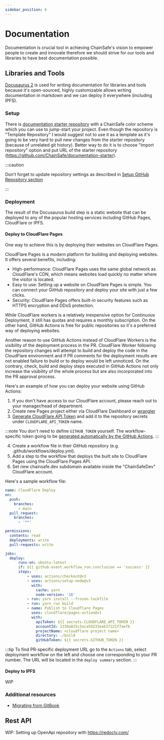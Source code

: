 ```yaml
---
sidebar_position: 6
---
```


# Documentation

Documentation is crucial tool in achieving ChainSafe's vision to empower
people to create and innovate therefore we should strive for our tools and libraries
to have best documentation possible.

## Libraries and Tools

[Docusaurus 2](https://docusaurus.io/) is used for writing documentation for libraries and tools
because it's open-sourced, highly customizable allows writing documentation in markdown
and we can deploy it everywhere (including IPFS).

### Setup

There is [documentation starter repository](https://github.com/ChainSafe/documentation-starter) with a ChainSafe color scheme which you can use to jump-start your project.
Even though the repository is "Template Repository" I would suggest not to use it as a template as it's going to 
be very hard to pull new changes from the starter repository (because of unrelated git history).
Better way to do it is to choose "Import repository" option and put URL of the starter repository (https://github.com/ChainSafe/documentation-starter).

:::caution

Don't forget to update repository settings as described in [Setup GitHub Repository section](1_development-flow/1_setup_repository.md)

:::

### Deployment

The result of the Docusaurus build step is a static website that can be deployed to
any of the popular hosting services including GitHub Pages, CloudFlare or IPFS.

#### Deploy to CloudFlare Pages

One way to achieve this is by deploying their websites on CloudFlare Pages.

CloudFlare Pages is a modern platform for building and deploying websites. It offers several benefits, including:

- High-performance: CloudFlare Pages uses the same global network as CloudFlare's CDN, which means websites load quickly no matter where the visitor is located.
- Easy to use: Setting up a website on CloudFlare Pages is simple. You can connect your GitHub repository and deploy your site with just a few clicks.
- Security: CloudFlare Pages offers built-in security features such as HTTPS encryption and DDoS protection.

While CloudFlare workers is a relatively inexpensive option for Continuous Deployment, it still has quotas and requires a monthly subscription. On the other hand, GitHub Actions is free for public repositories so it's a preferred way of deploying websites.

Another reason to use GitHub Actions instead of CloudFlare Workers is the visibility of the deployment process in the PR. CloudFlare Worker following the repository changes will attempt to build and deploy the code in the CloudFlare environment and if PR comments for the deployment results are not enabled failure to build or to deploy would be left unnoticed. On the contrary, check, build and deploy steps executed in GitHub Actions not only increase the visibility of the whole process but are also incorporated into the PR approval process.

Here's an example of how you can deploy your website using GitHub Actions:

1. If you don't have access to our CloudFlare account, please reach out to your manager/head of department.
2. Create new Pages project either via CloudFlare Dashboard or [wrangler](https://developers.cloudflare.com/workers/wrangler/install-and-update/)
3. [Generate CloudFlare API Token](https://github.com/cloudflare/pages-action#generate-an-api-token) and add it to the repository secrets under `CLOUDFLARE_API_TOKEN` name.

:::note
You don't need to define `GITHUB_TOKEN` yourself. The workflow-specific token going to be [generated automatically by the GitHub Actions](https://docs.github.com/en/actions/security-guides/automatic-token-authentication).
:::

4. Create a workflow file in their GitHub repository (e.g. .github/workflows/deploy.yml).
5. Add a step to the workflow that deploys the built site to CloudFlare Pages using the CloudFlare Pages API.
6. Set new chainsafe.dev subdomain available inside the "ChainSafeDev" CloudFlare account.

Here's a sample workflow file:

```yaml
name: CloudFlare Deploy
on: 
  push:
    branches:
      - main
  pull_request:
    branches:
      - '**'

permissions:
  contents: read
  deployments: write
  pull-requests: write

jobs:
  deploy:
      runs-on: ubuntu-latest
      if: ${{ github.event.workflow_run.conclusion == 'success' }}
      steps:
          - uses: actions/checkout@v3
          - uses: actions/setup-node@v3
            with:
              cache: yarn
              node-version: '16'
          - run: yarn install --frozen-lockfile
          - run: yarn run build
          - name: Publish to Cloudflare Pages
            uses: cloudflare/pages-action@v1
            with:
              apiToken: ${{ secrets.CLOUDFLARE_API_TOKEN }}
              accountId: 2238a825c5aca59233eab1f221f7aefb
              projectName: <cloudflare project name>
              directory: ./build
              gitHubToken: ${{ secrets.GITHUB_TOKEN }}
```

:::tip
To find PR-specific deployment URL go to the `Actions` tab, select deployment workflow on the left and choose one corresponding to your PR number. The URL will be located in the `deploy summary` section.
:::

#### Deploy to IPFS

WIP

### Additional resources
- <a href="/pages/gitbook-migration" target="_blank">Migrating from GitBook</a>


## Rest API

WIP: Setting up OpenApi repository with https://redocly.com/
